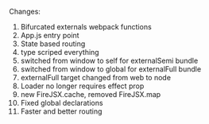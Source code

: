 Changes:
1. Bifurcated externals webpack functions
2. App.js entry point
3. State based routing
4. type scriped everything
5. switched from window to self for externalSemi bundle
6. switched from window to global for externalFull bundle
7. externalFull target changed from web to node
8. Loader no longer requires effect prop
9. new FireJSX.cache, removed FireJSX.map
10. Fixed global declarations
11. Faster and better routing
